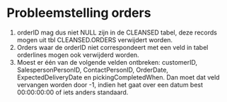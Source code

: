 # Probleemstelling orders

1. orderID mag dus niet NULL zijn in de CLEANSED tabel, deze records mogen uit tbl CLEANSED.ORDERS verwijdert worden.
2. Orders waar de orderID niet correspondeert met een veld in tabel orderlines mogen ook verwijderd worden.
3. Moest er één van de volgende velden ontbreken: customerID, SalespersonPersonID, ContactPersonID, OrderDate, ExpectedDeliveryDate en pickingCompletedWhen. Dan moet dat veld vervangen worden door -1, indien het gaat over een datum best 00:00:00:00 of iets anders standaard.
